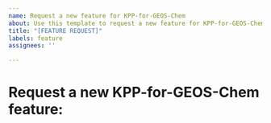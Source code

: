 ```yaml
---
name: Request a new feature for KPP-for-GEOS-Chem
about: Use this template to request a new feature for KPP-for-GEOS-Chem.
title: "[FEATURE REQUEST]"
labels: feature
assignees: ''

---
```


# Request a new KPP-for-GEOS-Chem feature:
